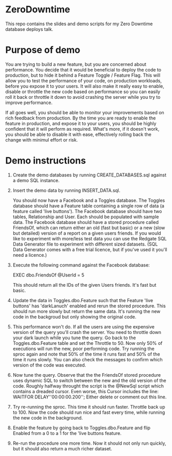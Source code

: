 # ZeroDowntime
This repo contains the slides and demo scripts for my Zero Downtime database deploys talk.

# Purpose of demo
You are trying to build a new feature, but you are concerned about performance. You decide that it would be beneficial
to deploy the code to production, but to hide it behind a Feature Toggle / Feature Flag. This will allow you to test
the performance of your code, on production workloads, before you expose it to your users. It will also make it really
easy to enable, disable or throttle the new code based on performance so you can easily roll it back or throttle it 
down to avoid crashing the server while you try to improve performance.

If all goes well, you should be able to monitor your improvements based on rich feedback from production. By the time 
you are ready to enable the feature in production, and expose it to your users, you should be highly confident that
it will perform as required. What's more, if it doesn't work, you should be able to disable it with ease, effectively
rolling back the change with minimul effort or risk.

# Demo instructions
1. Create the demo databases by running CREATE_DATABASES.sql against a demo SQL instance.
2. Insert the demo data by running INSERT_DATA.sql.

    You should now have a Facebook and a Toggles database.
    The Toggles database should have a Feature table containing a single row of data (a feature called 'live buttons').
    The Facebook database should have two tables, Relationship and User. Each should be populated with sample data.
    The Facebook database should have a stored procedure called FriendsOf, which can return either an old (fast but 
        basic) or a new (slow but detailed) version of a report on a given users friends.
    If you would like to experiment with more/less test data you can use the Redgate SQL Data Generator file to experiment
        with different sized datasets. (SQL Data Generator comes with a free trial licence, but if you've used it you'll
        need a licence.)
   
3. Execute the following command against the Facebook database:

    EXEC dbo.FriendsOf @UserId = 5
    
    This should return all the IDs of the given Users friends. It's fast but basic.
    
4. Update the data in Toggles.dbo.Feature such that the Feature 'live buttons' has 'darkLanuch' enabled and rerun the 
       stored procedure. This should run more slowly but return the same data. It's running the new code in the backgroud
       but only showing the original code.
5. This performance won't do. If all the users are using the expensive version of the query you'll crash the server. You 
       need to throttle down your dark launch while you tune the query. Go back to the Toggles.dbo.Feature table and set
       the Throttle to 50. Now only 50% of executions will run the new, poor performing code. Try running the sproc again 
       and note that 50% of the time it runs fast and 50% of the time it runs slowly. You can also check the messages to
       confirm which version of the code was executed.
6. Now tune the query. Observe that the the FriendsOf stored procedure uses dynamic SQL to switch between the new and the
       old version of the code. Roughly halfway throught the script is the @NewSql script which contains a dreaded cursor.
       Even worse, this Cursor includes the line:
              WAITFOR DELAY''00:00:00.200'';
       Either delete or comment out this line.
7. Try re-running the sproc. This time it should run faster. Throttle back up to 100. Now the code should run nice and 
       fast every time, while running the new code in the background.
8. Enable the feature by going back to Toggles.dbo.Feature and flip Enabled from a 0 to a 1 for the 'live buttons feature.
9. Re-run the procedure one more time. Now it should not only run quickly, but it should also return a much richer dataset.
